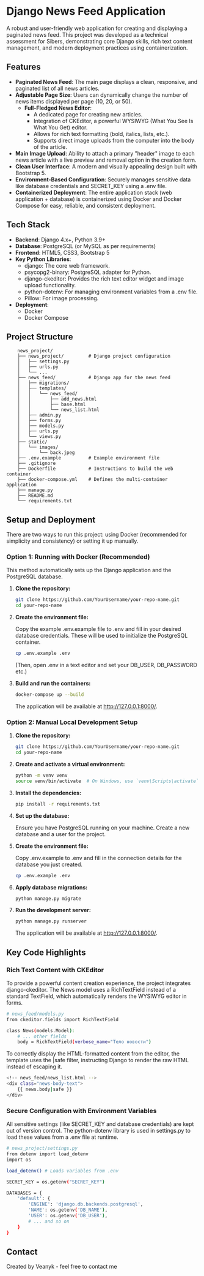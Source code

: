 # Django News Feed Application

A robust and user-friendly web application for creating and displaying a paginated news feed. This project was developed as a technical assessment for Sibers, demonstrating core Django skills, rich text content management, and modern deployment practices using containerization.

## Features
- **Paginated News Feed**: The main page displays a clean, responsive, and paginated list of all news articles.
- **Adjustable Page Size**: Users can dynamically change the number of news items displayed per page (10, 20, or 50).
  - **Full-Fledged News Editor**:
    - A dedicated page for creating new articles.
    - Integration of CKEditor, a powerful WYSIWYG (What You See Is What You Get) editor.
    - Allows for rich text formatting (bold, italics, lists, etc.).
    - Supports direct image uploads from the computer into the body of the article.
- **Main Image Upload**: Ability to attach a primary "header" image to each news article with a live preview and removal option in the creation form.
- **Clean User Interface**: A modern and visually appealing design built with Bootstrap 5.
- **Environment-Based Configuration**: Securely manages sensitive data like database credentials and SECRET_KEY using a .env file.
- **Containerized Deployment**: The entire application stack (web application + database) is containerized using Docker and Docker Compose for easy, reliable, and consistent deployment.

## Tech Stack
- **Backend**: Django 4.x+, Python 3.9+
- **Database**: PostgreSQL (or MySQL as per requirements)
- **Frontend**: HTML5, CSS3, Bootstrap 5
- **Key Python Libraries**:
  - django: The core web framework.
  - psycopg2-binary: PostgreSQL adapter for Python.
  - django-ckeditor: Provides the rich text editor widget and image upload functionality.
  - python-dotenv: For managing environment variables from a .env file.
  - Pillow: For image processing.
- **Deployment**:
  - Docker
  - Docker Compose
    
## Project Structure

```text
    news_project/
    ├── news_project/         # Django project configuration
    │   ├── settings.py
    │   ├── urls.py
    │   └── ...
    ├── news_feed/            # Django app for the news feed
    │   ├── migrations/
    │   ├── templates/
    │   │   └── news_feed/
    │   │       ├── add_news.html
    │   │       ├── base.html
    │   │       └── news_list.html
    │   ├── admin.py
    │   ├── forms.py
    │   ├── models.py
    │   ├── urls.py
    │   └── views.py
    ├── static/
    │   └── images/
    │       └── back.jpeg
    ├── .env.example          # Example environment file
    ├── .gitignore
    ├── Dockerfile            # Instructions to build the web container
    ├── docker-compose.yml    # Defines the multi-container application
    ├── manage.py
    ├── README.md
    └── requirements.txt
```

## Setup and Deployment

There are two ways to run this project: using Docker (recommended for simplicity and consistency) or setting it up manually.

### Option 1: Running with Docker (Recommended)

This method automatically sets up the Django application and the PostgreSQL database.
    
1. **Clone the repository:**
    ```bash
    git clone https://github.com/YourUsername/your-repo-name.git
    cd your-repo-name
    ```
    
2. **Create the environment file:**

    Copy the example .env.example file to .env and fill in your desired database credentials. These will be used to initialize the PostgreSQL container.
    ```bash
    cp .env.example .env
    ```
    (Then, open .env in a text editor and set your DB_USER, DB_PASSWORD etc.)

    
3. **Build and run the containers:**
    ```bash
    docker-compose up --build
    ```
    The application will be available at http://127.0.0.1:8000/.
    
### Option 2: Manual Local Development Setup
    
1. **Clone the repository:**
    ```bash
    git clone https://github.com/YourUsername/your-repo-name.git
    cd your-repo-name
    ```
   
2. **Create and activate a virtual environment:**
    ```bash
    python -m venv venv
    source venv/bin/activate  # On Windows, use `venv\Scripts\activate`
    ```
    
3. **Install the dependencies:**
    ```bash
    pip install -r requirements.txt
    ```
    
4. **Set up the database:**
    
    Ensure you have PostgreSQL running on your machine. Create a new database and a user for the project.
    

5. **Create the environment file:**
    
    Copy .env.example to .env and fill in the connection details for the database you just created.
    ```bash
    cp .env.example .env
    ```
    
6. **Apply database migrations:**
    ```bash
    python manage.py migrate
    ```
7.  **Run the development server:**
    ```bash
    python manage.py runserver
    ```
    The application will be available at http://127.0.0.1:8000/.

## Key Code Highlights
### Rich Text Content with CKEditor
To provide a powerful content creation experience, the project integrates django-ckeditor. The News model uses a RichTextField instead of a standard TextField, which automatically renders the WYSIWYG editor in forms.
```bash
# news_feed/models.py
from ckeditor.fields import RichTextField

class News(models.Model):
    # ... other fields
    body = RichTextField(verbose_name="Тело новости")
```
To correctly display the HTML-formatted content from the editor, the template uses the |safe filter, instructing Django to render the raw HTML instead of escaping it.
```bash
<!-- news_feed/news_list.html -->
<div class="news-body-text">
    {{ news.body|safe }}
</div>
```

### Secure Configuration with Environment Variables
All sensitive settings (like SECRET_KEY and database credentials) are kept out of version control. The python-dotenv library is used in settings.py to load these values from a .env file at runtime.
```bash
# news_project/settings.py
from dotenv import load_dotenv
import os

load_dotenv() # Loads variables from .env

SECRET_KEY = os.getenv("SECRET_KEY")

DATABASES = {
    'default': {
        'ENGINE': 'django.db.backends.postgresql',
        'NAME': os.getenv('DB_NAME'),
        'USER': os.getenv('DB_USER'),
        # ... and so on
    }
}
```
## Contact
Created by Veanyk - feel free to contact me